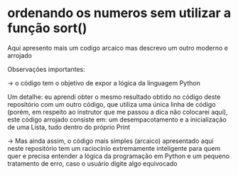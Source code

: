 # ordenando os numeros sem utilizar a função sort()
 Aqui apresento mais um codigo arcaico mas descrevo um outro moderno e arrojado

Observações importantes:

-> o código tem o objetivo de expor a lógica da linguagem Python

Um detalhe: eu aprendi obter o mesmo resultado obtido no código deste repositório com um outro código, que utiliza uma única linha de código (porém, em respeito ao instrutor que me passou a dica não colocarei aqui), este código arrojado consiste em: um desempacotamento e a inicialização de uma Lista, tudo dentro do próprio Print

 -> Mas ainda assim, o código mais simples (arcaico) apresentado aqui neste repositório tem um raciocínio extremamente inteligente para quem quer e precisa entender a lógica da programação em Python e um pequeno tratamento de erro, caso o usuário digite algo equivocado
 
